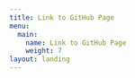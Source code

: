 ```yaml
---
title: Link to GitHub Page
menu:
  main:
    name: Link to GitHub Page
    weight: 7
layout: landing
---
```



